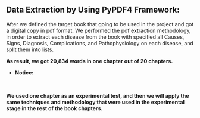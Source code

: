 
## Data Extraction by Using PyPDF4 Framework:

After we defined the target book that going to be used in the project and got a digital copy in pdf format. We performed the pdf extraction methodology, in order to extract each disease from the book with specified all Causes, Signs, Diagnosis, Complications, and Pathophysiology on each disease, and split them into lists.

**As result, we got 20,834 words in one chapter out of 20 chapters.**

* **Notice:**

<br />

**We used one chapter as an experimental test, and then we will apply the same techniques and methodology that were used in the experimental stage in the rest of the book chapters.**
